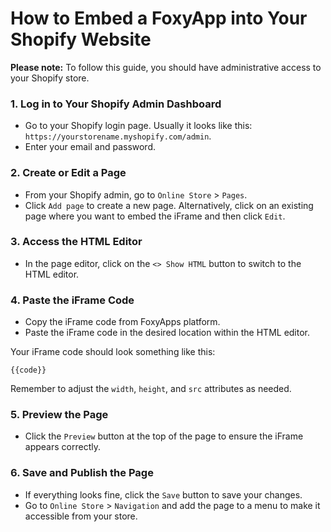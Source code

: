 # How to Embed a FoxyApp into Your Shopify Website

**Please note:** To follow this guide, you should have administrative access to your Shopify store.

### 1. Log in to Your Shopify Admin Dashboard
- Go to your Shopify login page. Usually it looks like this: `https://yourstorename.myshopify.com/admin`.
- Enter your email and password.

### 2. Create or Edit a Page
- From your Shopify admin, go to `Online Store` > `Pages`.
- Click `Add page` to create a new page. Alternatively, click on an existing page where you want to embed the iFrame and then click `Edit`.

### 3. Access the HTML Editor
- In the page editor, click on the `<> Show HTML` button to switch to the HTML editor.

### 4. Paste the iFrame Code
- Copy the iFrame code from FoxyApps platform.
- Paste the iFrame code in the desired location within the HTML editor.

Your iFrame code should look something like this:

```
{{code}}
```

Remember to adjust the `width`, `height`, and `src` attributes as needed.

### 5. Preview the Page
- Click the `Preview` button at the top of the page to ensure the iFrame appears correctly.

### 6. Save and Publish the Page
- If everything looks fine, click the `Save` button to save your changes.
- Go to `Online Store` > `Navigation` and add the page to a menu to make it accessible from your store.
